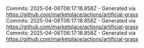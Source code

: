 Commits: 2025-04-06T06:17:18.858Z - Generated via https://github.com/marketplace/actions/artificial-grass
<br>
Commits: 2025-04-06T06:17:18.858Z - Generated via https://github.com/marketplace/actions/artificial-grass
<br>
Commits: 2025-04-06T06:17:18.858Z - Generated via https://github.com/marketplace/actions/artificial-grass
<br>
